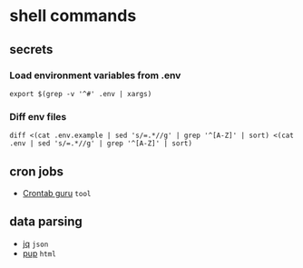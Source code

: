 # shell commands

## secrets

### Load environment variables from .env

```
export $(grep -v '^#' .env | xargs)
```

### Diff env files

```
diff <(cat .env.example | sed 's/=.*//g' | grep '^[A-Z]' | sort) <(cat .env | sed 's/=.*//g' | grep '^[A-Z]' | sort)
```

## cron jobs

- [Crontab guru](https://crontab.guru/) `tool`

## data parsing

- [jq](https://github.com/stedolan/jq) `json`
- [pup](https://github.com/EricChiang/pup) `html`
